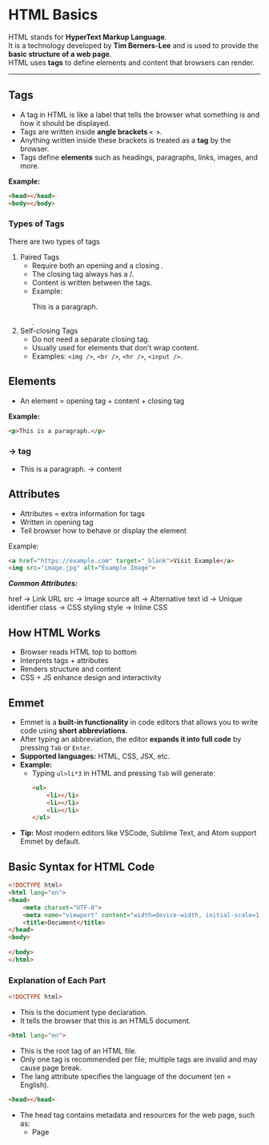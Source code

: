 # HTML Basics

HTML stands for **HyperText Markup Language**.  
It is a technology developed by **Tim Berners-Lee** and is used to provide the **basic structure of a web page**.  
HTML uses **tags** to define elements and content that browsers can render.

---

## Tags

- A tag in HTML is like a label that tells the browser what something is and how it should be displayed.
- Tags are written inside **angle brackets `< >`**.  
- Anything written inside these brackets is treated as a **tag** by the browser.  
- Tags define **elements** such as headings, paragraphs, links, images, and more.  

**Example:**  
```html
<head></head>
<body></body>
```
### Types of Tags
There are two types of tags
1. Paired Tags
    - Require both an opening <tag> and a closing </tag>.
    - The closing tag always has a /.
    - Content is written between the tags.
    - Example: <p>This is a paragraph.</p>.
2. Self-closing Tags 
    - Do not need a separate closing tag.
    - Usually used for elements that don’t wrap content.
    - Examples: `<img />`, `<br />`, `<hr />`, `<input />`.

## Elements

- An element = opening tag + content + closing tag

**Example:**
```html
<p>This is a paragraph.</p>
```

### <p> → tag
- This is a paragraph. → content

## Attributes

- Attributes = extra information for tags
- Written in opening tag
- Tell browser how to behave or display the element

Example:

```html
<a href="https://example.com" target="_blank">Visit Example</a>
<img src="image.jpg" alt="Example Image">
```

***Common Attributes:***

href → Link URL
src → Image source
alt → Alternative text
id → Unique identifier
class → CSS styling
style → Inline CSS

## How HTML Works

- Browser reads HTML top to bottom
- Interprets tags + attributes
- Renders structure and content
- CSS + JS enhance design and interactivity

## Emmet

- Emmet is a **built-in functionality** in code editors that allows you to write code using **short abbreviations**.  
- After typing an abbreviation, the editor **expands it into full code** by pressing `Tab` or `Enter`.  
- **Supported languages:** HTML, CSS, JSX, etc.  
- **Example:**  
  - Typing `ul>li*3` in HTML and pressing `Tab` will generate:
    ```html
    <ul>
        <li></li>
        <li></li>
        <li></li>
    </ul>
    ```
- **Tip:** Most modern editors like VSCode, Sublime Text, and Atom support Emmet by default.

## Basic Syntax for HTML Code

```html
<!DOCTYPE html>
<html lang="en">
<head>
    <meta charset="UTF-8">
    <meta name="viewport" content="width=device-width, initial-scale=1.0">
    <title>Document</title>
</head>
<body>
    
</body>
</html>
```

### Explanation of Each Part

```html
<!DOCTYPE html>
```
- This is the document type declaration.
- It tells the browser that this is an HTML5 document.

```html
<html lang="en">
```
- This is the root tag of an HTML file.
- Only one <html> tag is recommended per file; multiple tags are invalid and may cause page break.
- The lang attribute specifies the language of the document (en = English).

```html
<head></head>
```
- The head tag contains metadata and resources for the web page, such as:
    - Page <title> : Specifies the title of the web page displayed in the browser tab.
    - Meta tags (<meta>) : Provide information about the page, such as character encoding, viewport settings, and author.
- Links to CSS or JavaScript files
- Content inside <head> is not displayed on the screen but helps the browser understand the page.
- This is recommended to use one head tag per file.

```html
<body></body>
```
- The body tag contains all the main content of the web page.
- Anything written inside <body> is visible on the screen.
- There tow meta data added by emmet in vs cdoe and title.
- It is recommend to use single body tag per file.

### Meta Tags Added by Emmet (VS Code)

```html
<meta charset="UTF-8">
```
- Specifies the character encoding of the page.
- UTF-8 supports almost all characters worldwide.

```html
<meta name="viewport" content="width=device-width, initial-scale=1.0">
```
- Makes the page responsive.
- Sets the width of the page to match the device width.
- initial-scale=1.0 sets the initial zoom level.

```html
<title>Document</title>
```
- Sets the title of the web page.
- Displayed on the browser tab or window title bar.
